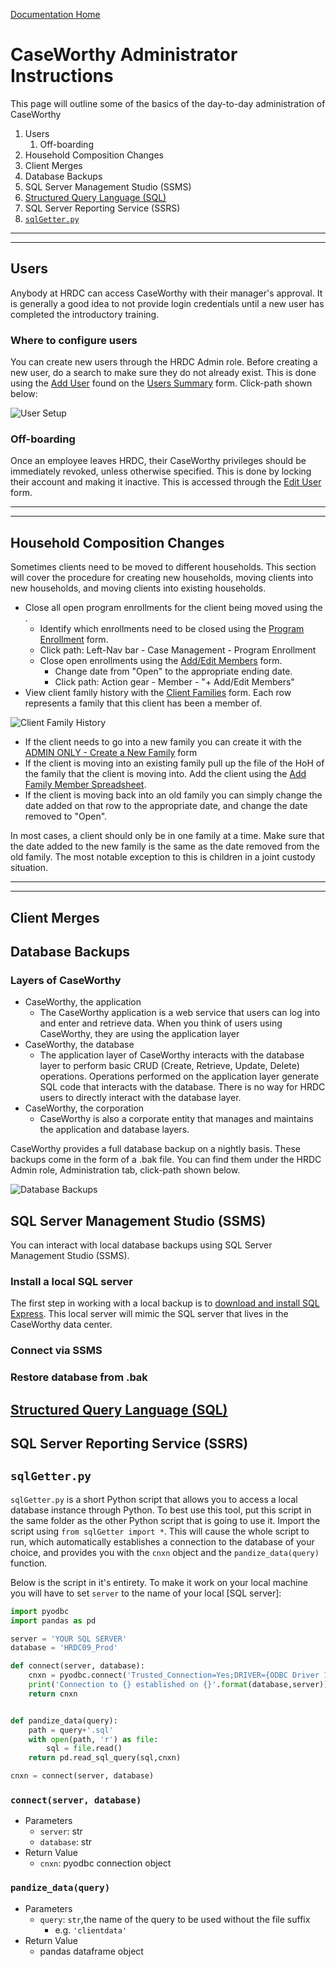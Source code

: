 [Documentation Home](../README.md)

# CaseWorthy Administrator Instructions

This page will outline some of the basics of the day-to-day administration of CaseWorthy

1. Users
   1. Off-boarding
1. Household Composition Changes
1. Client Merges
1. Database Backups
1. SQL Server Management Studio (SSMS)
1. [Structured Query Language (SQL)](sql.md)
1. SQL Server Reporting Service (SSRS)
1. [`sqlGetter.py`](#sqlgetter.py)

---
---

## Users

Anybody at HRDC can access CaseWorthy with their manager's approval. It is generally a good idea to not provide login credentials until a new user has completed the introductory training.

### Where to configure users

You can create new users through the HRDC Admin role. Before creating a new user, do a search to make sure they do not already exist. This is done using the [Add User](../Forms/Baseline8.md) found on the [Users Summary](../Forms/Baseline7.md) form. Click-path shown below:

![User Setup](../Images/usersetup.png)

### Off-boarding

Once an employee leaves HRDC, their CaseWorthy privileges should be immediately revoked, unless otherwise specified. This is done by locking their account and making it inactive. This is accessed through the [Edit User](../Forms/Baseline8.md) form.

---
---

## Household Composition Changes

Sometimes clients need to be moved to different households. This section will cover the procedure for creating new households, moving clients into new households, and moving clients into existing households.

- Close all open program enrollments for the client being moved using the .
  - Identify which enrollments need to be closed using the [Program Enrollment](..Forms/1000000266.md) form.
  - Click path: Left-Nav bar - Case Management - Program Enrollment
  - Close open enrollments using the [Add/Edit Members](../Forms/Baseline49.md) form.
    - Change date from "Open" to the appropriate ending date.
    - Click path: Action gear - Member - "+ Add/Edit Members"
- View client family history with the [Client Families](../Forms/1000000048.md) form. Each row represents a family that this client has been a member of.

![Client Family History](../Images/clientfamilyhistory.png)

- If the client needs to go into a new family you can create it with the [ADMIN ONLY - Create a New Family](../Forms/1000000202.md) form
- If the client is moving into an existing family pull up the file of the HoH of the family that the client is moving into. Add the client using the [Add Family Member Spreadsheet](../Forms/Baseline7114.md).
- If the client is moving back into an old family you can simply change the date added on that row to the appropriate date, and change the date removed to "Open".

In most cases, a client should only be in one family at a time. Make sure that the date added to the new family is the same as the date removed from the old family. The most notable exception to this is children in a joint custody situation. 



---
---

## Client Merges
## Database Backups

### Layers of CaseWorthy

- CaseWorthy, the application
  - The CaseWorthy application is a web service that users can log into and enter and retrieve data. When you think of users using CaseWorthy, they are using the application layer
- CaseWorthy, the database
  - The application layer of CaseWorthy interacts with the database layer to perform basic CRUD (Create, Retrieve, Update, Delete) operations. Operations performed on the application layer generate SQL code that interacts with the database. There is no way for HRDC users to directly interact with the database layer.
- CaseWorthy, the corporation
  - CaseWorthy is also a corporate entity that manages and maintains the application and database layers.

CaseWorthy provides a full database backup on a nightly basis. These backups come in the form of a .bak file. You can find them under the HRDC Admin role, Administration tab, click-path shown below.

![Database Backups](../Images/databasebackups.png)


## SQL Server Management Studio (SSMS)

You can interact with local database backups using SQL Server Management Studio (SSMS).

### Install a local SQL server

The first step in working with a local backup is to [download and install SQL Express](https://www.microsoft.com/en-us/sql-server/sql-server-downloads). This local server will mimic the SQL server that lives in the CaseWorthy data center.


### Connect via SSMS
### Restore database from .bak

## [Structured Query Language (SQL)](sql.md)
## SQL Server Reporting Service (SSRS)


## `sqlGetter.py`

`sqlGetter.py` is a short Python script that allows you to access a local database instance through Python. To best use this tool, put this script in the same folder as the other Python script that is going to use it. Import the script using `from sqlGetter import *`. This will cause the whole script to run, which automatically establishes a connection to the database of your choice, and provides you with the `cnxn` object and the `pandize_data(query)` function.

Below is the script in it's entirety. To make it work on your local machine you will have to set `server` to the name of your local [SQL server]:

```python
import pyodbc
import pandas as pd

server = 'YOUR SQL SERVER'
database = 'HRDC09_Prod'

def connect(server, database):
	cnxn = pyodbc.connect('Trusted_Connection=Yes;DRIVER={ODBC Driver 17 for SQL Server};SERVER='+server+';DATABASE='+database)	
	print('Connection to {} established on {}'.format(database,server))
	return cnxn	


def pandize_data(query):
	path = query+'.sql'
	with open(path, 'r') as file:
		sql = file.read()
	return pd.read_sql_query(sql,cnxn)

cnxn = connect(server, database)

```

### `connect(server, database)`

- Parameters
  - `server`: str
  - `database`: str
- Return Value
  - `cnxn`: pyodbc connection object


### `pandize_data(query)`

- Parameters
  - `query`: `str`,the name of the query to be used without the file suffix
    - e.g. `'clientdata'`
- Return Value
  - pandas dataframe object




